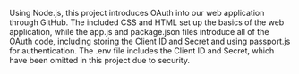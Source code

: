 Using Node.js, this project introduces OAuth into our web application through GitHub. The included CSS and HTML set up the basics of the web application, while the app.js and package.json files introduce all of the OAuth code, including storing the Client ID and Secret and using passport.js for authentication. The .env file includes the Client ID and Secret, which have been omitted in this project due to security. 
